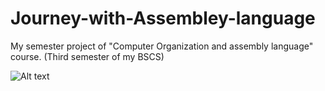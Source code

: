# Journey-with-Assembley-language
My semester project of "Computer Organization and assembly language" course. (Third semester of my BSCS)

![Alt text](https://github.com/talha3111997/Journey-with-Assembley-language/blob/master/COAL%20Project.JPG?raw=true "Proteus Simulation Screenshot")
